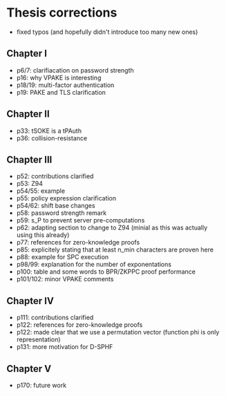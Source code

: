 # Thesis corrections

* fixed typos (and hopefully didn't introduce too many new ones)

## Chapter I
* p6/7: clarifiacation on password strength
* p16: why VPAKE is interesting
* p18/19: multi-factor authentication
* p19: PAKE and TLS clarification

## Chapter II
* p33: tSOKE is a tPAuth
* p36: collision-resistance

## Chapter III
* p52: contributions clarified
* p53: Z94
* p54/55: example
* p55: policy expression clarification
* p54/62: shift base changes
* p58: password strength remark
* p59: s_P to prevent server pre-computations
* p62: adapting section to change to Z94 (minial as this was actually using this already)
* p77: references for zero-knowledge proofs
* p85: explicitely stating that at least n_min characters are proven here
* p88: example for SPC execution
* p98/99: explanation for the number of exponentations
* p100: table and some words to BPR/ZKPPC proof performance
* p101/102: minor VPAKE comments

## Chapter IV
* p111: contributions clarified
* p122: references for zero-knowledge proofs
* p122: made clear that we use a permutation vector (function phi is only representation)
* p131: more motivation for D-SPHF

## Chapter V
* p170: future work
